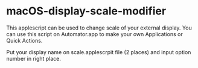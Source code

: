 # macOS-display-scale-modifier

This applescript can be used to change scale of your external display.
You can use this script on Automator.app to make your own Applications or Quick Actions.

Put your display name on scale.applescrpit file (2 places) and input option number in right place.
